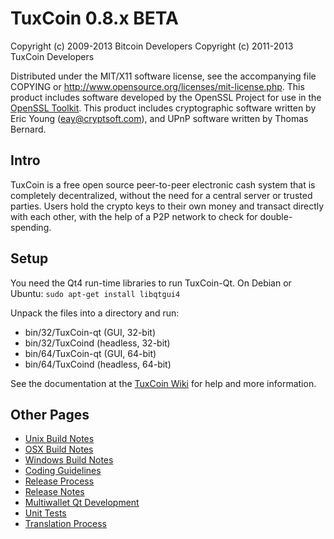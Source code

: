 TuxCoin 0.8.x BETA
====================

Copyright (c) 2009-2013 Bitcoin Developers
Copyright (c) 2011-2013 TuxCoin Developers

Distributed under the MIT/X11 software license, see the accompanying
file COPYING or http://www.opensource.org/licenses/mit-license.php.
This product includes software developed by the OpenSSL Project for use in the [OpenSSL Toolkit](http://www.openssl.org/). This product includes
cryptographic software written by Eric Young ([eay@cryptsoft.com](mailto:eay@cryptsoft.com)), and UPnP software written by Thomas Bernard.


Intro
---------------------
TuxCoin is a free open source peer-to-peer electronic cash system that is
completely decentralized, without the need for a central server or trusted
parties.  Users hold the crypto keys to their own money and transact directly
with each other, with the help of a P2P network to check for double-spending.


Setup
---------------------
You need the Qt4 run-time libraries to run TuxCoin-Qt. On Debian or Ubuntu:
	`sudo apt-get install libqtgui4`

Unpack the files into a directory and run:

- bin/32/TuxCoin-qt (GUI, 32-bit)
- bin/32/TuxCoind (headless, 32-bit)
- bin/64/TuxCoin-qt (GUI, 64-bit)
- bin/64/TuxCoind (headless, 64-bit)

See the documentation at the [TuxCoin Wiki](http://TuxCoin.info)
for help and more information.


Other Pages
---------------------
- [Unix Build Notes](build-unix.md)
- [OSX Build Notes](build-osx.md)
- [Windows Build Notes](build-msw.md)
- [Coding Guidelines](coding.md)
- [Release Process](release-process.md)
- [Release Notes](release-notes.md)
- [Multiwallet Qt Development](multiwallet-qt.md)
- [Unit Tests](unit-tests.md)
- [Translation Process](translation_process.md)
